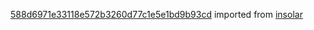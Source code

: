 [588d6971e33118e572b3260d77c1e5e1bd9b93cd](https://github.com/insolar/insolar/commit/588d6971e33118e572b3260d77c1e5e1bd9b93cd) imported from [insolar](https://github.com/insolar/insolar)
